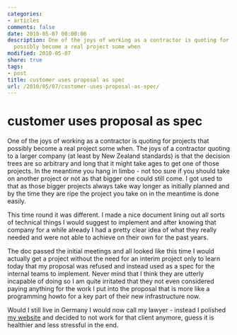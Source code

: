 ```yaml
---
categories:
- articles
comments: false
date: 2010-05-07 00:00:00
description: One of the joys of working as a contractor is quoting for projects that
  possibly become a real project some when
modified: 2010-05-07
share: true
tags:
- post
title: customer uses proposal as spec
url: /2010/05/07/customer-uses-proposal-as-spec/
---
```


customer uses proposal as spec
==============================

One of the joys of working as a contractor is quoting for projects that
possibly become a real project some when. The joys of a contractor
quoting to a larger company (at least by New Zealand standards) is that
the decision trees are so arbitrary and long that it might take ages to
get one of those projects. In the meantime you hang in limbo - not too sure if you
should take on another project or not as that bigger one could still
come. I got used to that as those bigger projects always take way longer
as initially planned and by the time they are ripe the project you take
on in the meantime is done easily.

This time round it was different. I made a nice document lining out all
sorts of technical things I would suggest to implement and after knowing
that company for a while already I had a pretty clear idea of what they
really needed and were not able to achieve on their own for the past years.

The doc passed the initial meetings and all looked like this time I
would actually get a project without the need for an interim project
only to learn today that my proposal was refused and instead used as a
spec for the internal teams to implement. Never mind that I think they
are utterly incapable of doing so I am quite irritated that they  not
even considered paying anything for the work I put into the proposal
that is more like a programming howto for a key part of their new
infrastructure now.

Would I still live in Germany I would now call my lawyer - instead I
polished [my website][1] and decided to not work for that client
anymore, guess it is healthier and less stressful in the end.

[1]: http://springtimesoft.com
